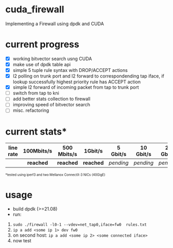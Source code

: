 # cuda_firewall
Implementing a Firewall using dpdk and CUDA
# current progress
- [x] working bitvector search usng CUDA
- [x] make use of dpdk table api
- [x] simple 5 tuple rule syntax with DROP/ACCEPT actions
- [x] l2 polling on trunk port and l2 forward to correspondending tap iface, if lookup successfully highest priority rule has ACCEPT action
- [x] simple l2 forward of incoming packet from tap to trunk port
- [ ] switch from tap to kni
- [ ] add better stats collection to firewall
- [ ] improving speed of bitvector search
- [ ] misc. refactoring

# current stats*

| line rate | 100Mbits/s | 500 Mbits/s | 1Gbit/s | 5 Gbit/s | 10 Gbit/s | 20 Gbit/s | 40 Gbit/s|
|-----------|:----------:|:-----------:|:-------:|:--------:|:---------:|:---------:|:--------:|
||**reached**|**reached**|**reached**|*pending*|*pending*|*pending*|*pending*|

 <font size="1"> *tested using iperf3 and two Mellanox ConnectX-3 NICs (40GigE)</font> 

# usage

* build dpdk (>=21.08)
* run:
 1. `sudo ./firewall -l0-1 --vdev=net_tap0,iface=fw0  rules.txt`
 2. `ip a add <some ip 1> dev fw0`
 3. on second host: `ip a add <some ip 2> <some connected iface>`
 4. now test 
